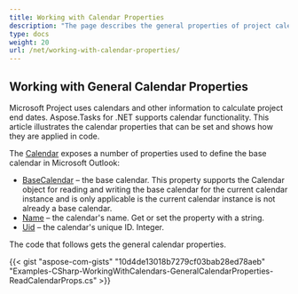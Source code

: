 ```yaml
---
title: Working with Calendar Properties
description: "The page describes the general properties of project calendars using Aspose.Tasks for .NET."
type: docs
weight: 20
url: /net/working-with-calendar-properties/
---
```


## **Working with General Calendar Properties**
Microsoft Project uses calendars and other information to calculate project end dates. Aspose.Tasks for .NET supports calendar functionality. This article illustrates the calendar properties that can be set and shows how they are applied in code.

The [Calendar](https://apireference.aspose.com/tasks/net/aspose.tasks/extendedattributedefinition) exposes a number of properties used to define the base calendar in Microsoft Outlook:

- [BaseCalendar](https://apireference.aspose.com/tasks/net/aspose.tasks/calendar/properties/basecalendar) – the base calendar. This property supports the Calendar object for reading and writing the base calendar for the current calendar instance and is only applicable is the current calendar instance is not already a base calendar.
- [Name](https://apireference.aspose.com/tasks/net/aspose.tasks/calendar/properties/name) – the calendar's name. Get or set the property with a string.
- [Uid](https://apireference.aspose.com/tasks/net/aspose.tasks/calendar/properties/uid) – the calendar's unique ID. Integer.

The code that follows gets the general calendar properties.

{{< gist "aspose-com-gists" "10d4de13018b7279cf03bab28ed78aeb" "Examples-CSharp-WorkingWithCalendars-GeneralCalendarProperties-ReadCalendarProps.cs" >}}
